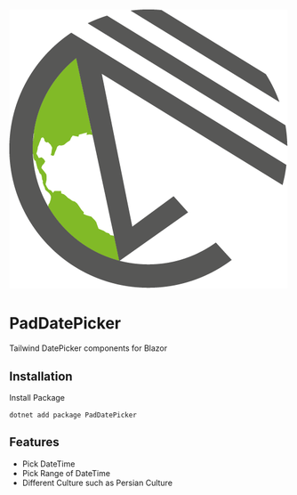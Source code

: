 <h1>
  <picture>
    <source media="(prefers-color-scheme: dark)" srcset="content/Nuget.png">
    <source media="(prefers-color-scheme: light)" srcset="content/Nuget.png">
    <img alt="PadDatePicker" src="content/Nuget.png">
  </picture>
</h1>

# PadDatePicker
Tailwind DatePicker components for Blazor




## Installation

Install Package
```
dotnet add package PadDatePicker
```
## Features

- Pick DateTime
- Pick Range of DateTime
- Different Culture such as Persian Culture

